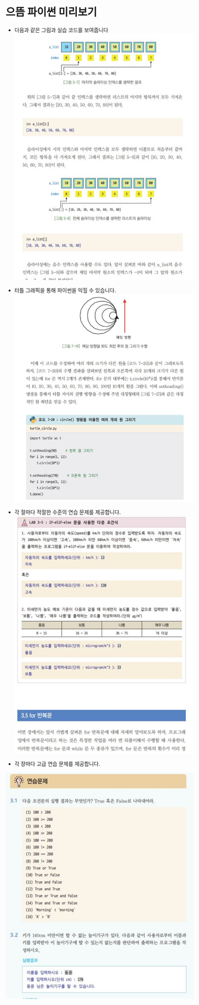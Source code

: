 # 으뜸 파이썬 미리보기

- 다음과 같은 그림과 실습 코드를 보여줍니다
![](github-image/list-ex.JPG)

- 터틀 그래픽을 통해 파이썬을 익힐 수 있습니다.
![](github-image/turtle-ex.JPG)

- 각 절마다 적절한 수준의 연습 문제를 제공합니다.
![](github-image/lab-ex.JPG)

- 각 장마다 고급 연습 문제를 제공합니다.

![](github-image/exercise.JPG)
